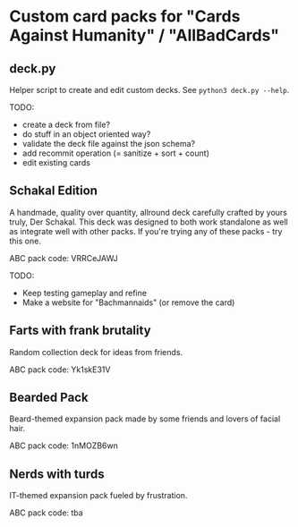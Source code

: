 # Custom card packs for "Cards Against Humanity" / "AllBadCards"

## deck.py
Helper script to create and edit custom decks.
See `python3 deck.py --help`.

TODO:
- create a deck from file?
- do stuff in an object oriented way?
- validate the deck file against the json schema?
- add recommit operation (= sanitize + sort + count)
- edit existing cards

## Schakal Edition
A handmade, quality over quantity, allround deck carefully crafted by yours truly, Der Schakal.
This deck was designed to both work standalone as well as integrate well with other packs.
If you're trying any of these packs - try this one.

ABC pack code: VRRCeJAWJ

TODO:
- Keep testing gameplay and refine
- Make a website for "Bachmannaids" (or remove the card)

## Farts with frank brutality
Random collection deck for ideas from friends.

ABC pack code: Yk1skE31V

## Bearded Pack
Beard-themed expansion pack made by some friends and lovers of facial hair.

ABC pack code: 1nMOZB6wn

## Nerds with turds
IT-themed expansion pack fueled by frustration.

ABC pack code: tba
